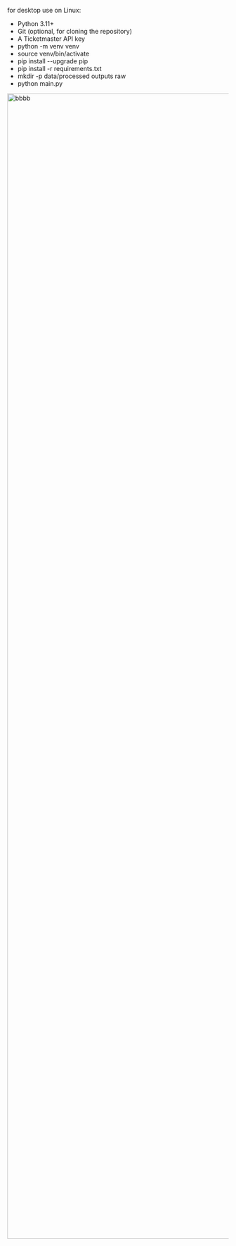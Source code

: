 for desktop use on Linux:
- Python 3.11+
- Git (optional, for cloning the repository)
- A Ticketmaster API key
- python -m venv venv
- source venv/bin/activate
- pip install --upgrade pip
- pip install -r requirements.txt
- mkdir -p data/processed outputs raw
- python main.py

<img width="4227" height="2605" alt="bbbb" src="https://github.com/user-attachments/assets/bcd72e28-5140-489c-8142-d79ba15bfbb8" />
